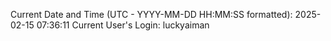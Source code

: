 Current Date and Time (UTC - YYYY-MM-DD HH:MM:SS formatted): 2025-02-15 07:36:11
Current User's Login: luckyaiman
